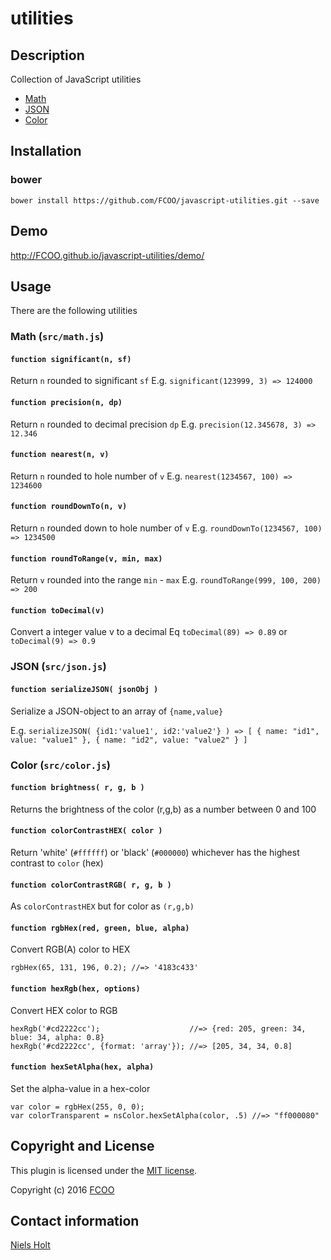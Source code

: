 # utilities
>


## Description
Collection of JavaScript utilities
- [Math](#math)
- [JSON](#json)
- [Color](#color)

## Installation
### bower
`bower install https://github.com/FCOO/javascript-utilities.git --save`

## Demo
http://FCOO.github.io/javascript-utilities/demo/ 

## Usage
There are the following utilities
<a href="math"></a>
### Math (`src/math.js`)

#### `function significant(n, sf)`
Return `n` rounded to significant `sf`
E.g. `significant(123999, 3) => 124000`

#### `function precision(n, dp)`
Return `n` rounded to decimal precision `dp`
E.g. `precision(12.345678, 3) => 12.346`	

#### `function nearest(n, v)`
Return `n` rounded to hole number of `v`
E.g. `nearest(1234567, 100) => 1234600`

#### `function roundDownTo(n, v)`
Return `n` rounded down to hole number of `v`
E.g. `roundDownTo(1234567, 100) => 1234500 `

#### `function roundToRange(v, min, max)`
Return `v` rounded into the range `min` - `max`
E.g. `roundToRange(999, 100, 200) => 200 `
	
#### `function toDecimal(v)`
Convert a integer value v to a decimal 
Eq	`toDecimal(89) => 0.89` or `toDecimal(9) => 0.9`

<a href="json"></a>
### JSON (`src/json.js`)

#### `function serializeJSON( jsonObj )`
Serialize a JSON-object to an array of `{name,value}`

E.g. `serializeJSON( {id1:'value1', id2:'value2'} ) => [ { name: "id1", value: "value1" }, { name: "id2", value: "value2" } ]`

<a href="color"></a>
### Color (`src/color.js`)
	
#### `function brightness( r, g, b )`
Returns the brightness of the color (r,g,b) as a number between 0 and 100

#### `function colorContrastHEX( color )`
Return 'white' (`#ffffff`) or 'black' (`#000000`) whichever has the highest contrast to `color` (hex)

#### `function colorContrastRGB( r, g, b )`
As `colorContrastHEX` but for color as `(r,g,b)`

#### `function rgbHex(red, green, blue, alpha)`
Convert RGB(A) color to HEX

    rgbHex(65, 131, 196, 0.2); //=> '4183c433'

#### `function hexRgb(hex, options)`
Convert HEX color to RGB

    hexRgb('#cd2222cc');                    //=> {red: 205, green: 34, blue: 34, alpha: 0.8}
    hexRgb('#cd2222cc', {format: 'array'}); //=> [205, 34, 34, 0.8]

#### `function hexSetAlpha(hex, alpha)`
Set the alpha-value in a hex-color

    var color = rgbHex(255, 0, 0);
    var colorTransparent = nsColor.hexSetAlpha(color, .5) //=> "ff000080"



## Copyright and License
This plugin is licensed under the [MIT license](https://github.com/FCOO/javascript-utilities/LICENSE).

Copyright (c) 2016 [FCOO](https://github.com/FCOO)

## Contact information

[Niels Holt](http:/github.com/NielsHolt)


